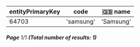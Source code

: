 | entityPrimaryKey | code      | 🇬🇧 name |
| ---------------- | --------- | --------- |
| 64703            | 'samsung' | 'Samsung' |

###### **Page** 1/1 **(Total number of results: 1)**